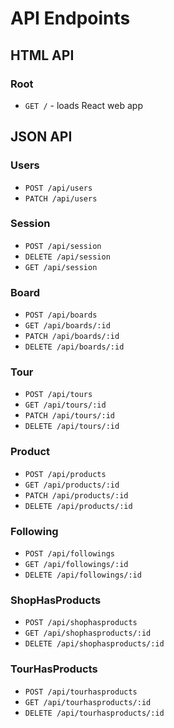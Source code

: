 # API Endpoints

## HTML API

### Root

- `GET /` - loads React web app

## JSON API

### Users

- `POST /api/users`
- `PATCH /api/users`

### Session

- `POST /api/session`
- `DELETE /api/session`
- `GET /api/session`

### Board

- `POST /api/boards`
- `GET /api/boards/:id`
- `PATCH /api/boards/:id`
- `DELETE /api/boards/:id`

### Tour

- `POST /api/tours`
- `GET /api/tours/:id`
- `PATCH /api/tours/:id`
- `DELETE /api/tours/:id`

### Product

- `POST /api/products`
- `GET /api/products/:id`
- `PATCH /api/products/:id`
- `DELETE /api/products/:id`

### Following
- `POST /api/followings`
- `GET /api/followings/:id`
- `DELETE /api/followings/:id`

### ShopHasProducts
- `POST /api/shophasproducts`
- `GET /api/shophasproducts/:id`
- `DELETE /api/shophasproducts/:id`

### TourHasProducts
- `POST /api/tourhasproducts`
- `GET /api/tourhasproducts/:id`
- `DELETE /api/tourhasproducts/:id`

